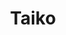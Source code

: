 ---
layout: default
######## CARD FRONT VARIABLE
img: taiko.jpg
# kind blockchain : tendermint, polkadot, ethereum, near, move.
kind_blockchain: EVM
title: Taiko  
modal: taiko-testnet
# status
# - finished
# - ongoing
# - cancel
# - preparations / other
status: finished
reason: Validation Completed

######## DETAILS USED MODAL
website: "https://taiko.xyz/"
event_name: "Validator Taiko"
event_link:  "https://l2explorer.a1.taiko.xyz/address/0x7025732B69F2B8108D06bA05D2f529766E9358f6"
node_id: "<code>0x7025732B69F2B8108D06bA05D2f529766E9358f6</code>"

######### TECHNOLOGY
os: Ubuntu 22.04
monitoring: Grafana, Prometheus, Telegraf
monitoring_pdf:
security: "Audit (Lynis and Greenbonde), Hardening CIS"
network: "Wireguard (Communication between Machine)"

######## INFRASTRUCTURE
# if kind_blockchain is tendermint,please assign  tendermint_ of value
tendermint_rpc: 
tendermint_api: 
tendermint_grpc: 
tendermint_grpc_web:
---